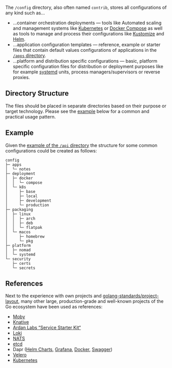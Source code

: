 The `/config` directory, also often named `contrib`, stores all configurations of any kind such as…

- …container orchestration deployments — tools like Automated scaling and management systems like [Kubernetes][] or [Docker Compose][docker-compose] as well as tools to manage and process their configurations like [Kustomize][] and [Helm][].
- …application configuration templates — reference, example or starter files that contain default values configurations of applications in the [`/apps` directory][gh-tree-apps].
- …platform and distribution specific configurations — basic, platform specific configuration files for distribution or deployment purposes like for example [systemd][] units, process managers/supervisors or reverse proxies.

## Directory Structure

The files should be placed in separate directories based on their purpose or target technology. Please see the [example](#example) below for a common and practical usage pattern.

## Example

Given the [example of the `/api` directory][gh-blob-api-readme#example] the structure for some common configurations could be created as follows:

```raw
config
├─ apps
│  └─ notes
├─ deployment
│  ├─ docker
│  │  └─ compose
│  └─ k8s
│     ├─ base
│     ├─ local
│     ├─ development
│     └─ production
├─ packaging
│  ├─ linux
│  │  ├─ arch
│  │  ├─ deb
│  │  └─ flatpak
│  └─ macos
│     ├─ homebrew
│     └─ pkg
├─ platform
│  ├─ nomad
│  └─ systemd
└─ security
   ├─ certs
   └─ secrets
```

## References

Next to the experience with own projects and [golang-standards/project-layout][], many other large, production-grade and well-known projects of the Go ecosystem have been used as references:

- [Moby][gh-moby-tree-contrib]
- [Knative][gh-knative-tree-config]
- [Ardan Labs “Service Starter Kit“][gh-ardanlabs/service-tree-zarf]
- [Loki][gh-loki-tree-production]
- [NATS][gh-nats-server-tree-docker]
- [etcd][gh-etcd-tree-contrib]
- Dapr ([Helm Charts][gh-dapr-tree-charts], [Grafana][gh-dapr-tree-grafana], [Docker][gh-dapr-tree-docker], [Swagger][gh-dapr-tree-swagger])
- [Velero][gh-velero-tree-config]
- [Kubernetes][gh-kubernetes-tree-hack]

[docker-compose]: https://docs.docker.com/compose
[gh-ardanlabs/service-tree-zarf]: https://github.com/ardanlabs/service/tree/master/zarf
[gh-blob-api-readme#example]: https://github.com/svengreb/tmpl-go/blob/main/api/README.md#example
[gh-dapr-tree-charts]: https://github.com/dapr/dapr/tree/master/charts/dapr
[gh-dapr-tree-docker]: https://github.com/dapr/dapr/tree/master/docker
[gh-dapr-tree-grafana]: https://github.com/dapr/dapr/tree/master/grafana
[gh-dapr-tree-swagger]: https://github.com/dapr/dapr/tree/master/swagger
[gh-etcd-tree-contrib]: https://github.com/etcd-io/etcd/tree/master/contrib
[gh-knative-tree-config]: https://github.com/knative/serving/tree/master/config
[gh-kubernetes-tree-hack]: https://github.com/kubernetes/kubernetes/tree/master/hack
[gh-loki-tree-production]: https://github.com/grafana/loki/tree/master/production
[gh-moby-tree-contrib]: https://github.com/moby/moby/tree/master/contrib
[gh-nats-server-tree-docker]: https://github.com/nats-io/nats-server/tree/master/docker
[gh-tree-apps]: https://github.com/svengreb/tmpl-go/tree/main/apps
[gh-velero-tree-config]: https://github.com/vmware-tanzu/velero/tree/main/config
[golang-standards/project-layout]: https://github.com/golang-standards/project-layout
[helm]: https://helm.sh
[kubernetes]: https://kubernetes.io
[kustomize]: https://kustomize.io
[systemd]: https://www.freedesktop.org/wiki/Software/systemd
